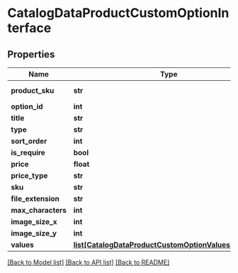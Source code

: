 # CatalogDataProductCustomOptionInterface

## Properties
Name | Type | Description | Notes
------------ | ------------- | ------------- | -------------
**product_sku** | **str** | Product SKU | 
**option_id** | **int** | Option id | [optional] 
**title** | **str** | Option title | 
**type** | **str** | Option type | 
**sort_order** | **int** | Sort order | 
**is_require** | **bool** | Is require | 
**price** | **float** | Price | [optional] 
**price_type** | **str** | Price type | [optional] 
**sku** | **str** | Sku | [optional] 
**file_extension** | **str** |  | [optional] 
**max_characters** | **int** |  | [optional] 
**image_size_x** | **int** |  | [optional] 
**image_size_y** | **int** |  | [optional] 
**values** | [**list[CatalogDataProductCustomOptionValuesInterface]**](CatalogDataProductCustomOptionValuesInterface.md) |  | [optional] 

[[Back to Model list]](../README.md#documentation-for-models) [[Back to API list]](../README.md#documentation-for-api-endpoints) [[Back to README]](../README.md)


